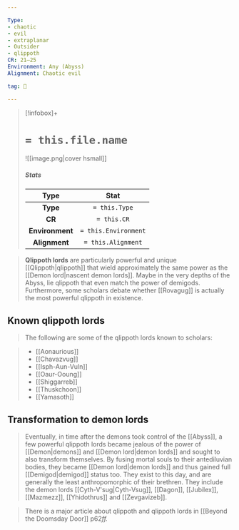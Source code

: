 ```yaml
---

Type:
- chaotic
- evil
- extraplanar
- Outsider
- qlippoth
CR: 21–25
Environment: Any (Abyss)
Alignment: Chaotic evil

tag: 👹

---
```


> [!infobox]+
> #  `= this.file.name`
> ![[image.png|cover hsmall]]
> ##### Stats
> Type | Stat |
> :---:|:---:|
> **Type** | `= this.Type` |
> **CR** | `= this.CR` |
> **Environment** | `= this.Environment` |
> **Alignment** | `= this.Alignment` |



> **Qlippoth lords** are particularly powerful and unique [[Qlippoth|qlippoth]] that wield approximately the same power as the [[Demon lord|nascent demon lords]]. Maybe in the very depths of the Abyss, lie qlippoth that even match the power of demigods. Furthermore, some scholars debate whether [[Rovagug]] is actually the most powerful qlippoth in existence.


## Known qlippoth lords

> The following are some of the qlippoth lords known to scholars:

> - [[Aonaurious]]
> - [[Chavazvug]]
> - [[Isph-Aun-Vuln]]
> - [[Oaur-Ooung]]
> - [[Shiggarreb]]
> - [[Thuskchoon]]
> - [[Yamasoth]]

## Transformation to demon lords

> Eventually, in time after the demons took control of the [[Abyss]], a few powerful qlippoth lords became jealous of the power of [[Demon|demons]] and [[Demon lord|demon lords]] and sought to also transform themselves. By fusing mortal souls to their antediluvian bodies, they became [[Demon lord|demon lords]] and thus gained full [[Demigod|demigod]] status too. They exist to this day, and are generally the least anthropomorphic of their brethren. They include the demon lords [[Cyth-V'sug|Cyth-Vsug]], [[Dagon]], [[Jubilex]], [[Mazmezz]], [[Yhidothrus]] and [[Zevgavizeb]].


> There is a major article about qlippoth and qlippoth lords in [[Beyond the Doomsday Door]] p62*ff.*








